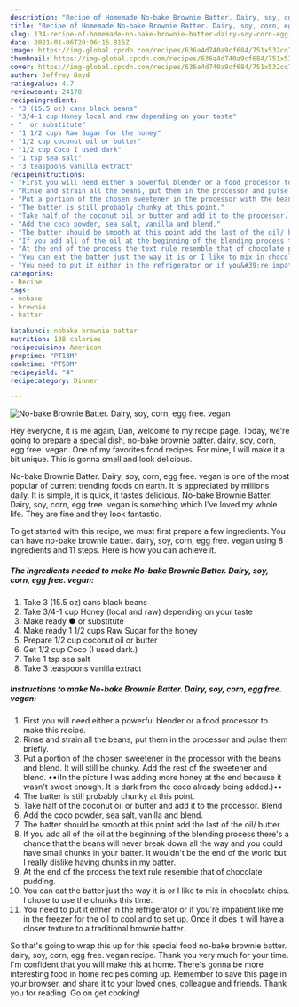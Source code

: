 ```yaml
---
description: "Recipe of Homemade No-bake Brownie Batter. Dairy, soy, corn, egg free. vegan"
title: "Recipe of Homemade No-bake Brownie Batter. Dairy, soy, corn, egg free. vegan"
slug: 134-recipe-of-homemade-no-bake-brownie-batter-dairy-soy-corn-egg-free-vegan
date: 2021-01-06T20:06:15.815Z
image: https://img-global.cpcdn.com/recipes/636a4d740a9cf684/751x532cq70/no-bake-brownie-batter-dairy-soy-corn-egg-free-vegan-recipe-main-photo.jpg
thumbnail: https://img-global.cpcdn.com/recipes/636a4d740a9cf684/751x532cq70/no-bake-brownie-batter-dairy-soy-corn-egg-free-vegan-recipe-main-photo.jpg
cover: https://img-global.cpcdn.com/recipes/636a4d740a9cf684/751x532cq70/no-bake-brownie-batter-dairy-soy-corn-egg-free-vegan-recipe-main-photo.jpg
author: Jeffrey Boyd
ratingvalue: 4.7
reviewcount: 24178
recipeingredient:
- "3 (15.5 oz) cans black beans"
- "3/4-1 cup Honey local and raw depending on your taste"
- "  or substitute"
- "1 1/2 cups Raw Sugar for the honey"
- "1/2 cup coconut oil or butter"
- "1/2 cup Coco I used dark"
- "1 tsp sea salt"
- "3 teaspoons vanilla extract"
recipeinstructions:
- "First you will need either a powerful blender or a food processor to make this recipe."
- "Rinse and strain all the beans, put them in the processor and pulse them briefly."
- "Put a portion of the chosen sweetener in the processor with the beans and blend. It will still be chunky. Add the rest of the sweetener and blend. ••(In the picture I was adding more honey at the end because it wasn&#39;t sweet enough. It is dark from the coco already being added.)••"
- "The batter is still probably chunky at this point."
- "Take half of the coconut oil or butter and add it to the processor. Blend"
- "Add the coco powder, sea salt, vanilla and blend."
- "The batter should be smooth at this point add the last of the oil/ butter."
- "If you add all of the oil at the beginning of the blending process there&#39;s a chance that the beans will never break down all the way and you could have small chunks in your batter. It wouldn&#39;t be the end of the world but I really dislike having chunks in my batter."
- "At the end of the process the text rule resemble that of chocolate pudding."
- "You can eat the batter just the way it is or I like to mix in chocolate chips. I chose to use the chunks this time."
- "You need to put it either in the refrigerator or if you&#39;re impatient like me in the freezer for the oil to cool and to set up. Once it does it will have a closer texture to a traditional brownie batter."
categories:
- Recipe
tags:
- nobake
- brownie
- batter

katakunci: nobake brownie batter 
nutrition: 138 calories
recipecuisine: American
preptime: "PT13M"
cooktime: "PT58M"
recipeyield: "4"
recipecategory: Dinner

---
```



![No-bake Brownie Batter. Dairy, soy, corn, egg free. vegan](https://img-global.cpcdn.com/recipes/636a4d740a9cf684/751x532cq70/no-bake-brownie-batter-dairy-soy-corn-egg-free-vegan-recipe-main-photo.jpg)

Hey everyone, it is me again, Dan, welcome to my recipe page. Today, we're going to prepare a special dish, no-bake brownie batter. dairy, soy, corn, egg free. vegan. One of my favorites food recipes. For mine, I will make it a bit unique. This is gonna smell and look delicious.



No-bake Brownie Batter. Dairy, soy, corn, egg free. vegan is one of the most popular of current trending foods on earth. It is appreciated by millions daily. It is simple, it is quick, it tastes delicious. No-bake Brownie Batter. Dairy, soy, corn, egg free. vegan is something which I've loved my whole life. They are fine and they look fantastic.


To get started with this recipe, we must first prepare a few ingredients. You can have no-bake brownie batter. dairy, soy, corn, egg free. vegan using 8 ingredients and 11 steps. Here is how you can achieve it.

<!--inarticleads1-->

##### The ingredients needed to make No-bake Brownie Batter. Dairy, soy, corn, egg free. vegan:

1. Take 3 (15.5 oz) cans black beans
1. Take 3/4-1 cup Honey (local and raw) depending on your taste
1. Make ready  ● or substitute
1. Make ready 1 1/2 cups Raw Sugar for the honey
1. Prepare 1/2 cup coconut oil or butter
1. Get 1/2 cup Coco (I used dark.)
1. Take 1 tsp sea salt
1. Take 3 teaspoons vanilla extract




<!--inarticleads2-->

##### Instructions to make No-bake Brownie Batter. Dairy, soy, corn, egg free. vegan:

1. First you will need either a powerful blender or a food processor to make this recipe.
1. Rinse and strain all the beans, put them in the processor and pulse them briefly.
1. Put a portion of the chosen sweetener in the processor with the beans and blend. It will still be chunky. Add the rest of the sweetener and blend. ••(In the picture I was adding more honey at the end because it wasn&#39;t sweet enough. It is dark from the coco already being added.)••
1. The batter is still probably chunky at this point.
1. Take half of the coconut oil or butter and add it to the processor. Blend
1. Add the coco powder, sea salt, vanilla and blend.
1. The batter should be smooth at this point add the last of the oil/ butter.
1. If you add all of the oil at the beginning of the blending process there&#39;s a chance that the beans will never break down all the way and you could have small chunks in your batter. It wouldn&#39;t be the end of the world but I really dislike having chunks in my batter.
1. At the end of the process the text rule resemble that of chocolate pudding.
1. You can eat the batter just the way it is or I like to mix in chocolate chips. I chose to use the chunks this time.
1. You need to put it either in the refrigerator or if you&#39;re impatient like me in the freezer for the oil to cool and to set up. Once it does it will have a closer texture to a traditional brownie batter.




So that's going to wrap this up for this special food no-bake brownie batter. dairy, soy, corn, egg free. vegan recipe. Thank you very much for your time. I'm confident that you will make this at home. There's gonna be more interesting food in home recipes coming up. Remember to save this page in your browser, and share it to your loved ones, colleague and friends. Thank you for reading. Go on get cooking!
